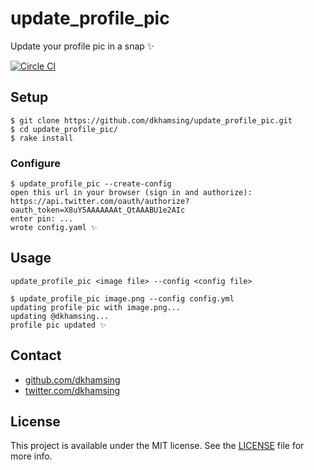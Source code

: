 # update_profile_pic

Update your profile pic in a snap :sparkles:

[![Circle CI](https://img.shields.io/circleci/project/dkhamsing/update_profile_pic.svg)](https://circleci.com/gh/dkhamsing/update_profile_pic)

## Setup

```shell
$ git clone https://github.com/dkhamsing/update_profile_pic.git
$ cd update_profile_pic/
$ rake install
```

### Configure

```shell
$ update_profile_pic --create-config
open this url in your browser (sign in and authorize): https://api.twitter.com/oauth/authorize?oauth_token=X8uY5AAAAAAAt_QtAAABU1e2AIc
enter pin: ...
wrote config.yaml ✨
```

## Usage  

`update_profile_pic <image file> --config <config file>`

```shell
$ update_profile_pic image.png --config config.yml
updating profile pic with image.png...
updating @dkhamsing...
profile pic updated ✨
```

## Contact

- [github.com/dkhamsing](https://github.com/dkhamsing)
- [twitter.com/dkhamsing](https://twitter.com/dkhamsing)

## License

This project is available under the MIT license. See the [LICENSE](LICENSE) file for more info.
